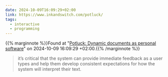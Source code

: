 ```yaml
---
date: 2024-10-09T16:09:29+02:00
link: https://www.inkandswitch.com/potluck/
tags:
  - interactive
  - programming
---
```

{{% marginnote %}}Found at "[Potluck: Dynamic documents as personal software](https://web.archive.org/web/20241009160929/https://www.inkandswitch.com/potluck/)" on 2024-10-09 16:09:29 +02:00.{{% /marginnote %}}

> it’s critical that the system can provide immediate feedback as a user types and help them develop consistent expectations for how the system will interpret their text.